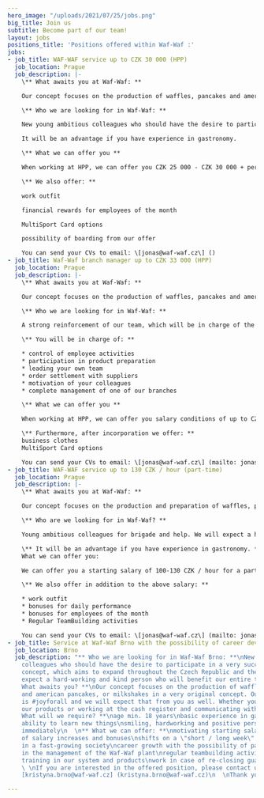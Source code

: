 ```yaml
---
hero_image: "/uploads/2021/07/25/jobs.png"
big_title: Join us
subtitle: Become part of our team!
layout: jobs
positions_title: 'Positions offered within Waf-Waf :'
jobs:
- job_title: WAF-WAF service up to CZK 30 000 (HPP)
  job_location: Prague
  job_description: |-
    \** What awaits you at Waf-Waf: **

    Our concept focuses on the production of waffles, pancakes and american pancakes or a milkshake in a very original concept. Our main motto is #joyforeveryone and we will expect that from you as well. Whether you are preparing our products or working at the cash register and communicating with customers.

    \** Who we are looking for in Waf-Waf: **

    New young ambitious colleagues who should have the desire to participate in a very successful gastronomic concept, which aims to expand throughout the Czech Republic and the EU. We will expect a hard-working and kind person who will benefit our entire team.

    It will be an advantage if you have experience in gastronomy.

    \** What we can offer you **

    When working at HPP, we can offer you CZK 25 000 - CZK 30 000 + performance bonuses. We are interested in long-term cooperation and also in the fact that your salary will grow, as well as our expanding company.

    \** We also offer: **

    work outfit

    financial rewards for employees of the month

    MultiSport Card options

    possibility of boarding from our offer

    You can send your CVs to email: \[jonas@waf-waf.cz\] ()
- job_title: Waf-Waf branch manager up to CZK 33 000 (HPP)
  job_location: Prague
  job_description: |-
    \** What awaits you at Waf-Waf: **

    Our concept focuses on the production of waffles, pancakes and american pancakes or a milkshake in a very original concept. Our main motto is #joyforall and we will expect that from you as well.

    \** Who we are looking for in Waf-Waf: **

    A strong reinforcement of our team, which will be in charge of the management of our Prague branch thanks to the expansion of the Waf-Waf concept. We will expect a responsible and kind person who will benefit the whole society and will have a desire for personal and professional growth. Experience from a similar gastronomic operation is a great advantage.

    \** You will be in charge of: **

    * control of employee activities
    * participation in product preparation
    * leading your own team
    * order settlement with suppliers
    * motivation of your colleagues
    * complete management of one of our branches

    \** What we can offer you **

    When working at HPP, we can offer you salary conditions of up to CZK 33 000 and other motivational evaluations, including bonuses. The prerequisite is hard work and enthusiasm for our brand. We are interested in long-term cooperation and also in the fact that your salary will grow, as well as our expanding company, there is also the possibility of further career growth.

    \** Furthermore, after incorporation we offer: **
    business clothes
    MultiSport Card options

    You can send your CVs to email: \[jonas@waf-waf.cz\] (mailto: jonas@waf-waf.cz)
- job_title: WAF-WAF service up to 130 CZK / hour (part-time)
  job_location: Prague
  job_description: |-
    \** What awaits you at Waf-Waf: **

    Our concept focuses on the production and preparation of waffles, pancakes and pancakes or milkshake in a very original concept. Our main motto is #radostprovsechny and we will expect that from you as well. Whether you are preparing our products or working at the cash register and communicating with customers.

    \** Who are we looking for in Waf-Waf? **

    Young ambitious colleagues for brigade and help. We will expect a hard-working and kind person who will benefit our entire team.

    \** It will be an advantage if you have experience in gastronomy. **
    What we can offer you:

    We can offer you a starting salary of 100-130 CZK / hour for a part-time job. We are interested in long-term cooperation and also in the fact that your salary will grow, as well as our expanding company, and therefore your salary, even as a part-time worker, may shift.

    \** We also offer in addition to the above salary: **

    * work outfit
    * bonuses for daily performance
    * bonuses for employees of the month
    * Regular TeamBuilding activities

    You can send your CVs to email: \[jonas@waf-waf.cz\] (mailto: jonas@waf-waf.cz)
- job_title: Service at Waf-Waf Brno with the possibility of career development (HPP)
  job_location: Brno
  job_description: "** Who we are looking for in Waf-Waf Brno: **\nNew young ambitious
    colleagues who should have the desire to participate in a very successful gastronomic
    concept, which aims to expand throughout the Czech Republic and the EU. We will
    expect a hard-working and kind person who will benefit our entire team.\n\n**
    What awaits you? **\nOur concept focuses on the production of waffles, pancakes
    and american pancakes, or milkshakes in a very original concept. Our main motto
    is #joyforall and we will expect that from you as well. Whether you are preparing
    our products or working at the cash register and communicating with customers.\n\n**
    What will we require? **\nage min. 18 years\nbasic experience in gastronomy\nthe
    ability to learn new things\nsmiling, hardworking and positive person\nfood license\nonset
    immediately\n  \n** What we can offer: **\nmotivating starting salary, after incorporation
    of salary increases and bonuses\nshifts on a \"short / long week\" basis\nwork
    in a fast-growing society\ncareer growth with the possibility of participating
    in the management of the Waf-Waf plant\nregular teambuilding activities\ncomplete
    training in our system and products\nwork in case of re-closing guaranteed!\n
    \ \nIf you are interested in the offered position, please contact us by e-mail:
    [kristyna.brno@waf-waf.cz] (kristyna.brno@waf-waf.cz)\n  \nThank you!"

---
```

